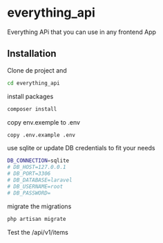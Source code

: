 # everything_api

Everything APi that you can use in any frontend App 


## Installation

Clone de project and

```bash
cd everything_api
```

install packages

```bash
composer install
```

copy env.exemple to .env

```bash
copy .env.example .env
```

use sqlite or update DB credentials to fit your needs

```bash
DB_CONNECTION=sqlite
# DB_HOST=127.0.0.1
# DB_PORT=3306
# DB_DATABASE=laravel
# DB_USERNAME=root
# DB_PASSWORD=
```

migrate the migrations

```bash
php artisan migrate
```

Test the /api/v1/items

